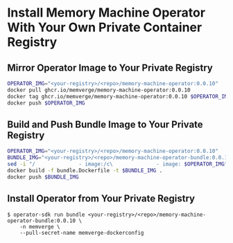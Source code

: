 # Install Memory Machine Operator With Your Own Private Container Registry

## Mirror Operator Image to Your Private Registry

```bash
OPERATOR_IMG="<your-registry>/<repo>/memory-machine-operator:0.0.10"
docker pull ghcr.io/memverge/memory-machine-operator:0.0.10
docker tag ghcr.io/memverge/memory-machine-operator:0.0.10 $OPERATOR_IMG
docker push $OPERATOR_IMG
```

## Build and Push Bundle Image to Your Private Registry

```bash
OPERATOR_IMG="<your-registry>/<repo>/memory-machine-operator:0.0.10"
BUNDLE_IMG="<your-registry>/<repo>/memory-machine-operator-bundle:0.0.10"
sed -i "/              - image:/c\              - image: $OPERATOR_IMG" bundle/manifests/memory-machine-operator.clusterserviceversion.yaml
docker build -f bundle.Dockerfile -t $BUNDLE_IMG .
docker push $BUNDLE_IMG
```

## Install Operator from Your Private Registry

```
$ operator-sdk run bundle <your-registry>/<repo>/memory-machine-operator-bundle:0.0.10 \
    -n memverge \
    --pull-secret-name memverge-dockerconfig
```
